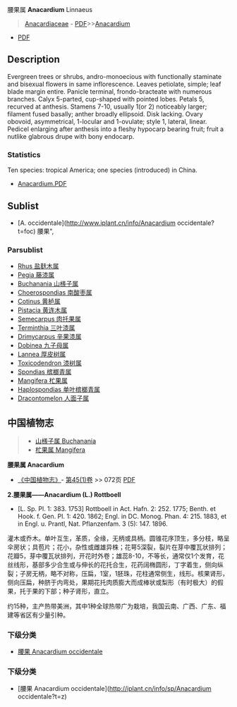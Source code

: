 腰果属 **Anacardium** Linnaeus

> [Anacardiaceae](http://www.iplant.cn/info/Anacardiaceae?t=foc) - [PDF](http://www.iplant.cn/foc/pdf/Anacardiaceae.pdf)>>[Anacardium](http://www.iplant.cn/info/Anacardium?t=foc)
 - [PDF](http://www.iplant.cn/foc/pdf/Anacardium.pdf)

## Description

Evergreen trees or shrubs, andro-monoecious with functionally staminate and bisexual flowers in same inflorescence. Leaves petiolate, simple; leaf blade margin entire. Panicle terminal, frondo-bracteate with numerous branches. Calyx 5-parted, cup-shaped with pointed lobes. Petals 5, recurved at anthesis. Stamens 7-10, usually 1(or 2) noticeably larger; filament fused basally; anther broadly ellipsoid. Disk lacking. Ovary obovoid, asymmetrical, 1-locular and 1-ovulate; style 1, lateral, linear. Pedicel enlarging after anthesis into a fleshy hypocarp bearing fruit; fruit a nutlike glabrous drupe with bony endocarp.

### Statistics
Ten species: tropical America; one species (introduced) in China.

* [Anacardium.PDF](http://www.iplant.cn/foc/pdf/Anacardium.pdf)

## Sublist

* [A.  occidentale](http://www.iplant.cn/info/Anacardium occidentale?t=foc) 腰果",

### Parsublist

* [Rhus  盐麸木属](http://www.iplant.cn/info/Rhus?t=foc)
* [Pegia  藤漆属](http://www.iplant.cn/info/Pegia?t=foc)
* [Buchanania  山檨子属](http://www.iplant.cn/info/Buchanania?t=foc)
* [Choerospondias  南酸枣属](http://www.iplant.cn/info/Choerospondias?t=foc)
* [Cotinus  黄栌属](http://www.iplant.cn/info/Cotinus?t=foc)
* [Pistacia  黄连木属](http://www.iplant.cn/info/Pistacia?t=foc)
* [Semecarpus  肉托果属](http://www.iplant.cn/info/Semecarpus?t=foc)
* [Terminthia  三叶漆属](http://www.iplant.cn/info/Terminthia?t=foc)
* [Drimycarpus  辛果漆属](http://www.iplant.cn/info/Drimycarpus?t=foc)
* [Dobinea  九子母属](http://www.iplant.cn/info/Dobinea?t=foc)
* [Lannea  厚皮树属](http://www.iplant.cn/info/Lannea?t=foc)
* [Toxicodendron  漆树属](http://www.iplant.cn/info/Toxicodendron?t=foc)
* [Spondias  槟榔青属](http://www.iplant.cn/info/Spondias?t=foc)
* [Mangifera  杧果属](http://www.iplant.cn/info/Mangifera?t=foc)
* [Haplospondias  单叶槟榔青属](http://www.iplant.cn/info/Haplospondias?t=foc)
* [Dracontomelon  人面子属](http://www.iplant.cn/info/Dracontomelon?t=foc)

## 中国植物志

> * [山檨子属  Buchanania](Buchanania-山檨子属.md)
> * [杧果属  Mangifera](http://www.iplant.cn/info/Mangifera?t=z)

**腰果属 Anacardium**

* [《中国植物志》](http://www.iplant.cn/frps)- [第45(1)卷](http://www.iplant.cn/frps/vol/45(1)) >> 072页 [PDF](http://www.iplant.cn/frps/pdf/45(1)/072y.pdf)

**2.腰果属——Anacardium (L.) Rottboell**

* [L. Sp. Pl. 1: 383. 1753] Rottboell in Act. Hafn. 2: 252. 1775; Benth. et Hook. f. Gen. Pl. 1: 420. 1862; Engl. in DC. Monog. Phan. 4: 215. 1883, et in Engl. u. Prantl, Nat. Pflanzenfam. 3 (5): 147. 1896.

灌木或乔木。单叶互生，革质，全缘，无柄或具柄。圆锥花序顶生，多分枝，略呈伞房状；具苞片；花小，杂性或雌雄异株；花萼5深裂，裂片在芽中覆瓦状排列；花瓣5，芽中覆瓦状排列，开花时外卷；雄蕊8-10，不等长，通常仅1个发育，花丝线形，基部多少合生或与伸长的花托合生，花药阔椭圆形，丁字着生，侧向纵裂；子房无柄，略不对称，压扁，1室，1胚珠，花柱通常侧生，线形。核果肾形，侧向压扁，种脐于内弯处，果期花托肉质膨大而成棒状或梨形（有时极大）的假果，托于果的下部；种子肾形，直立。

约15种，主产热带美洲，其中1种全球热带广为栽培，我国云南、广西、广东、福建等省区有少量引种。

### 下级分类
* [腰果  Anacardium occidentale](Anacardium-occidentale-腰果.md)

### 下级分类
* [腰果  Anacardium occidentale](http://iplant.cn/info/sp/Anacardium occidentale?t=z)
